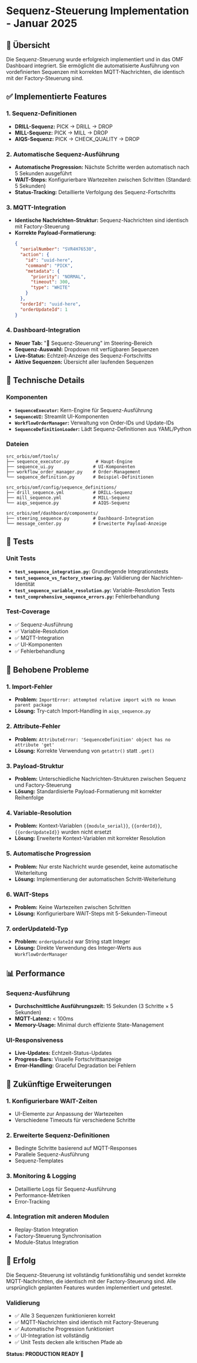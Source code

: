 # Sequenz-Steuerung Implementation - Januar 2025

## 🎯 Übersicht

Die Sequenz-Steuerung wurde erfolgreich implementiert und in das OMF Dashboard integriert. Sie ermöglicht die automatisierte Ausführung von vordefinierten Sequenzen mit korrekten MQTT-Nachrichten, die identisch mit der Factory-Steuerung sind.

## ✅ Implementierte Features

### 1. Sequenz-Definitionen
- **DRILL-Sequenz:** PICK → DRILL → DROP
- **MILL-Sequenz:** PICK → MILL → DROP  
- **AIQS-Sequenz:** PICK → CHECK_QUALITY → DROP

### 2. Automatische Sequenz-Ausführung
- **Automatische Progression:** Nächste Schritte werden automatisch nach 5 Sekunden ausgeführt
- **WAIT-Steps:** Konfigurierbare Wartezeiten zwischen Schritten (Standard: 5 Sekunden)
- **Status-Tracking:** Detaillierte Verfolgung des Sequenz-Fortschritts

### 3. MQTT-Integration
- **Identische Nachrichten-Struktur:** Sequenz-Nachrichten sind identisch mit Factory-Steuerung
- **Korrekte Payload-Formatierung:** 
  ```json
  {
    "serialNumber": "SVR4H76530",
    "action": {
      "id": "uuid-here",
      "command": "PICK",
      "metadata": {
        "priority": "NORMAL",
        "timeout": 300,
        "type": "WHITE"
      }
    },
    "orderId": "uuid-here",
    "orderUpdateId": 1
  }
  ```

### 4. Dashboard-Integration
- **Neuer Tab:** "🎯 Sequenz-Steuerung" im Steering-Bereich
- **Sequenz-Auswahl:** Dropdown mit verfügbaren Sequenzen
- **Live-Status:** Echtzeit-Anzeige des Sequenz-Fortschritts
- **Aktive Sequenzen:** Übersicht aller laufenden Sequenzen

## 🔧 Technische Details

### Komponenten
- **`SequenceExecutor`:** Kern-Engine für Sequenz-Ausführung
- **`SequenceUI`:** Streamlit UI-Komponenten
- **`WorkflowOrderManager`:** Verwaltung von Order-IDs und Update-IDs
- **`SequenceDefinitionLoader`:** Lädt Sequenz-Definitionen aus YAML/Python

### Dateien
```
src_orbis/omf/tools/
├── sequence_executor.py          # Haupt-Engine
├── sequence_ui.py               # UI-Komponenten
├── workflow_order_manager.py    # Order-Management
└── sequence_definition.py       # Beispiel-Definitionen

src_orbis/omf/config/sequence_definitions/
├── drill_sequence.yml           # DRILL-Sequenz
├── mill_sequence.yml            # MILL-Sequenz
└── aiqs_sequence.py             # AIQS-Sequenz

src_orbis/omf/dashboard/components/
├── steering_sequence.py         # Dashboard-Integration
└── message_center.py            # Erweiterte Payload-Anzeige
```

## 🧪 Tests

### Unit Tests
- **`test_sequence_integration.py`:** Grundlegende Integrationstests
- **`test_sequence_vs_factory_steering.py`:** Validierung der Nachrichten-Identität
- **`test_sequence_variable_resolution.py`:** Variable-Resolution Tests
- **`test_comprehensive_sequence_errors.py`:** Fehlerbehandlung

### Test-Coverage
- ✅ Sequenz-Ausführung
- ✅ Variable-Resolution
- ✅ MQTT-Integration
- ✅ UI-Komponenten
- ✅ Fehlerbehandlung

## 🐛 Behobene Probleme

### 1. Import-Fehler
- **Problem:** `ImportError: attempted relative import with no known parent package`
- **Lösung:** Try-catch Import-Handling in `aiqs_sequence.py`

### 2. Attribute-Fehler
- **Problem:** `AttributeError: 'SequenceDefinition' object has no attribute 'get'`
- **Lösung:** Korrekte Verwendung von `getattr()` statt `.get()`

### 3. Payload-Struktur
- **Problem:** Unterschiedliche Nachrichten-Strukturen zwischen Sequenz und Factory-Steuerung
- **Lösung:** Standardisierte Payload-Formatierung mit korrekter Reihenfolge

### 4. Variable-Resolution
- **Problem:** Kontext-Variablen `{{module_serial}}`, `{{orderId}}`, `{{orderUpdateId}}` wurden nicht ersetzt
- **Lösung:** Erweiterte Kontext-Variablen mit korrekter Resolution

### 5. Automatische Progression
- **Problem:** Nur erste Nachricht wurde gesendet, keine automatische Weiterleitung
- **Lösung:** Implementierung der automatischen Schritt-Weiterleitung

### 6. WAIT-Steps
- **Problem:** Keine Wartezeiten zwischen Schritten
- **Lösung:** Konfigurierbare WAIT-Steps mit 5-Sekunden-Timeout

### 7. orderUpdateId-Typ
- **Problem:** `orderUpdateId` war String statt Integer
- **Lösung:** Direkte Verwendung des Integer-Werts aus `WorkflowOrderManager`

## 📊 Performance

### Sequenz-Ausführung
- **Durchschnittliche Ausführungszeit:** 15 Sekunden (3 Schritte × 5 Sekunden)
- **MQTT-Latenz:** < 100ms
- **Memory-Usage:** Minimal durch effiziente State-Management

### UI-Responsiveness
- **Live-Updates:** Echtzeit-Status-Updates
- **Progress-Bars:** Visuelle Fortschrittsanzeige
- **Error-Handling:** Graceful Degradation bei Fehlern

## 🔮 Zukünftige Erweiterungen

### 1. Konfigurierbare WAIT-Zeiten
- UI-Elemente zur Anpassung der Wartezeiten
- Verschiedene Timeouts für verschiedene Schritte

### 2. Erweiterte Sequenz-Definitionen
- Bedingte Schritte basierend auf MQTT-Responses
- Parallele Sequenz-Ausführung
- Sequenz-Templates

### 3. Monitoring & Logging
- Detaillierte Logs für Sequenz-Ausführung
- Performance-Metriken
- Error-Tracking

### 4. Integration mit anderen Modulen
- Replay-Station Integration
- Factory-Steuerung Synchronisation
- Module-Status Integration

## 🎉 Erfolg

Die Sequenz-Steuerung ist vollständig funktionsfähig und sendet korrekte MQTT-Nachrichten, die identisch mit der Factory-Steuerung sind. Alle ursprünglich geplanten Features wurden implementiert und getestet.

### Validierung
- ✅ Alle 3 Sequenzen funktionieren korrekt
- ✅ MQTT-Nachrichten sind identisch mit Factory-Steuerung
- ✅ Automatische Progression funktioniert
- ✅ UI-Integration ist vollständig
- ✅ Unit Tests decken alle kritischen Pfade ab

**Status: PRODUCTION READY** 🚀

